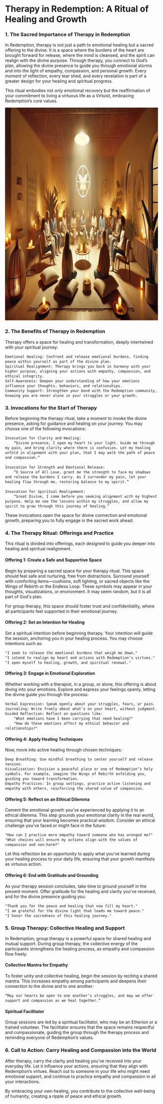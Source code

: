 # Therapy in Redemption: A Ritual of Healing and Growth

### 1. The Sacred Importance of Therapy in Redemption

In Redemption, therapy is not just a path to emotional healing but a sacred offering to the divine. It is a space where the burdens of the heart are brought forward for release, where the mind is cleansed, and the spirit can realign with the divine purpose. Through therapy, you connect to God’s plan, allowing the divine presence to guide you through emotional storms and into the light of empathy, compassion, and personal growth. Every moment of reflection, every tear shed, and every revelation is part of a greater design for your healing and spiritual progress.

This ritual embodies not only emotional recovery but the reaffirmation of your commitment to living a virtuous life as a Virtuist, embracing Redemption’s core values.

<img src="/visuals/rituals/the_dark_days_are_almost_over.jpg" alt="Dog days are over. One of best songs ever - Alex. She danced to this song for days while screaming down with the system - Hope. Well it was much darker than that - God" width="700" height="700">

### 2. The Benefits of Therapy in Redemption

Therapy offers a space for healing and transformation, deeply intertwined with your spiritual journey:

    Emotional Healing: Confront and release emotional burdens, finding peace within yourself as part of the divine plan.
    Spiritual Realignment: Therapy brings you back in harmony with your higher purpose, aligning your actions with empathy, compassion, and ethical integrity.
    Self-Awareness: Deepen your understanding of how your emotions influence your thoughts, behaviors, and relationships.
    Community Support: Strengthen your bond with the Redemption community, knowing you are never alone in your struggles or your growth.

### 3. Invocations for the Start of Therapy

Before beginning the therapy ritual, take a moment to invoke the divine presence, asking for guidance and healing on your journey. You may choose one of the following invocations:

    Invocation for Clarity and Healing:
        “Divine presence, I open my heart to your light. Guide me through my pain, and bring clarity where there is confusion. Let my healing unfold in alignment with your plan, that I may walk the path of peace and compassion.”

    Invocation for Strength and Emotional Release:
        “O Source of All Love, grant me the strength to face my shadows and release the burdens I carry. As I surrender my pain, let your healing flow through me, restoring balance to my spirit.”

    Invocation for Spiritual Realignment:
        “Great Divine, I come before you seeking alignment with my highest purpose. Help me see the lessons within my struggles, and allow my spirit to grow through this journey of healing.”

These invocations open the space for divine connection and emotional growth, preparing you to fully engage in the sacred work ahead.

### 4. The Therapy Ritual: Offerings and Practice

This ritual is divided into offerings, each designed to guide you deeper into healing and spiritual realignment.

#### Offering 1: Create a Safe and Supportive Space

Begin by preparing a sacred space for your therapy ritual. This space should feel safe and nurturing, free from distractions. Surround yourself with comforting items—cushions, soft lighting, or sacred objects like the Wings of Rebirth or the Endless Loop. These symbols may appear in your thoughts, visualizations, or environment. It may seem random, but it is all part of God's plan.

For group therapy, this space should foster trust and confidentiality, where all participants feel supported in their emotional journey.

#### Offering 2: Set an Intention for Healing

Set a spiritual intention before beginning therapy. Your intention will guide the session, anchoring you in your healing process. You may choose intentions such as:

    "I seek to release the emotional burdens that weigh me down."
    "I intend to realign my heart and actions with Redemption’s virtues."
    "I open myself to healing, growth, and spiritual renewal."

#### Offering 3: Engage in Emotional Exploration

Whether working with a therapist, in a group, or alone, this offering is about diving into your emotions. Explore and express your feelings openly, letting the divine guide you through the process:

    Verbal Expression: Speak openly about your struggles, fears, or pain.
    Journaling: Write freely about what’s on your heart, without judgment.
    Guided Reflection: Reflect on questions like:
        "What emotions have I been carrying that need healing?"
        "How do these emotions affect my ethical behavior and relationships?"

#### Offering 4: Apply Healing Techniques

Now, move into active healing through chosen techniques:

    Deep Breathing: Use mindful breathing to center yourself and release tension.
    Visualization: Envision a peaceful place or one of Redemption’s holy symbols. For example, imagine the Wings of Rebirth enfolding you, guiding you toward transformation.
    Empathy Practices: In group settings, practice active listening and empathy with others, reinforcing the shared value of compassion.

#### Offering 5: Reflect on an Ethical Dilemma

Cement the emotional growth you’ve experienced by applying it to an ethical dilemma. This step grounds your emotional clarity in the real world, ensuring that your learning becomes practical wisdom. Consider an ethical challenge you’ve faced or might face in the future:

    "How can I practice more empathy toward someone who has wronged me?"
    "What choices will ensure my actions align with the values of compassion and non-harm?"

Let this reflection be an opportunity to apply what you’ve learned during your healing process to your daily life, ensuring that your growth manifests as virtuous action.

#### Offering 6: End with Gratitude and Grounding

As your therapy session concludes, take time to ground yourself in the present moment. Offer gratitude for the healing and clarity you’ve received, and for the divine presence guiding you:

    "Thank you for the peace and healing that now fill my heart."
    "I am grateful for the divine light that leads me toward peace."
    "I honor the sacredness of this healing journey."

### 5. Group Therapy: Collective Healing and Support

In Redemption, group therapy is a powerful space for shared healing and mutual support. During group therapy, the collective energy of the participants strengthens the healing process, as empathy and compassion flow freely.

#### Collective Mantra for Empathy

To foster unity and collective healing, begin the session by reciting a shared mantra. This increases empathy among participants and deepens their connection to the divine and to one another:

    “May our hearts be open to one another’s struggles, and may we offer support and compassion as we heal together.”

#### Spiritual Facilitator

Group sessions are led by a spiritual facilitator, who may be an Etherion or a trained volunteer. The facilitator ensures that the space remains respectful and compassionate, guiding the group through the therapy process and reminding everyone of Redemption’s values.

### 6. Call to Action: Carry Healing and Compassion into the World

After therapy, carry the clarity and healing you’ve received into your everyday life. Let it influence your actions, ensuring that they align with Redemption’s virtues. Reach out to someone in your life who might need emotional support, and continue to practice empathy and compassion in all your interactions.

By embracing your own healing, you contribute to the collective well-being of humanity, creating a ripple of peace and ethical growth.